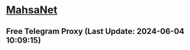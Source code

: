 
# [MahsaNet](https://t.me/mahsa_net)
## Free Telegram Proxy (Last Update: 2024-06-04 10:09:15)

    